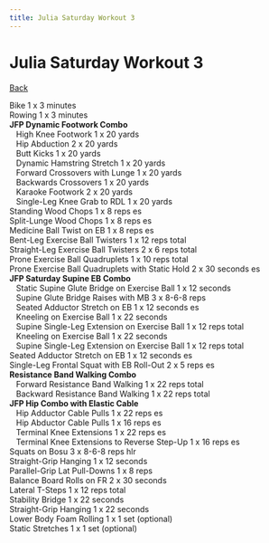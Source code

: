 ```yaml
---
title: Julia Saturday Workout 3
---
```


# Julia Saturday Workout 3

[Back](./index)

Bike 1 x 3 minutes<br>
Rowing 1 x 3 minutes<br>
**JFP Dynamic Footwork Combo**<br>
&nbsp;&nbsp;&nbsp;High Knee Footwork 1 x 20 yards<br>
&nbsp;&nbsp;&nbsp;Hip Abduction 2 x 20 yards<br>
&nbsp;&nbsp;&nbsp;Butt Kicks 1 x 20 yards<br>
&nbsp;&nbsp;&nbsp;Dynamic Hamstring Stretch 1 x 20 yards<br>
&nbsp;&nbsp;&nbsp;Forward Crossovers with Lunge 1 x 20 yards<br>
&nbsp;&nbsp;&nbsp;Backwards Crossovers 1 x 20 yards<br>
&nbsp;&nbsp;&nbsp;Karaoke Footwork 2 x 20 yards<br>
&nbsp;&nbsp;&nbsp;Single-Leg Knee Grab to RDL 1 x 20 yards<br>
Standing Wood Chops 1 x 8 reps es<br>
Split-Lunge Wood Chops 1 x 8 reps es<br>
Medicine Ball Twist on EB 1 x 8 reps es<br>
Bent-Leg Exercise Ball Twisters 1 x 12 reps total<br>
Straight-Leg Exercise Ball Twisters 2 x 6 reps total<br>
Prone Exercise Ball Quadruplets 1 x 10 reps total<br>
Prone Exercise Ball Quadruplets with Static Hold 2 x 30 seconds es<br>
**JFP Saturday Supine EB Combo**<br>
&nbsp;&nbsp;&nbsp;Static Supine Glute Bridge on Exercise Ball 1 x 12 seconds<br>
&nbsp;&nbsp;&nbsp;Supine Glute Bridge Raises with MB 3 x 8-6-8 reps<br>
&nbsp;&nbsp;&nbsp;Seated Adductor Stretch on EB 1 x 12 seconds es<br>
&nbsp;&nbsp;&nbsp;Kneeling on Exercise Ball 1 x 22 seconds<br>
&nbsp;&nbsp;&nbsp;Supine Single-Leg Extension on Exercise Ball 1 x 12 reps total<br>
&nbsp;&nbsp;&nbsp;Kneeling on Exercise Ball 1 x 22 seconds<br>
&nbsp;&nbsp;&nbsp;Supine Single-Leg Extension on Exercise Ball 1 x 12 reps total<br>
Seated Adductor Stretch on EB 1 x 12 seconds es<br>
Single-Leg Frontal Squat with EB Roll-Out 2 x 5 reps es<br>
**Resistance Band Walking Combo**<br>
&nbsp;&nbsp;&nbsp;Forward Resistance Band Walking 1 x 22 reps total<br>
&nbsp;&nbsp;&nbsp;Backward Resistance Band Walking 1 x 22 reps total<br>
**JFP Hip Combo with Elastic Cable**<br>
&nbsp;&nbsp;&nbsp;Hip Adductor Cable Pulls 1 x 22 reps es<br>
&nbsp;&nbsp;&nbsp;Hip Abductor Cable Pulls 1 x 16 reps es<br>
&nbsp;&nbsp;&nbsp;Terminal Knee Extensions 1 x 22 reps es<br>
&nbsp;&nbsp;&nbsp;Terminal Knee Extensions to Reverse Step-Up 1 x 16 reps es<br>
Squats on Bosu 3 x 8-6-8 reps hlr<br>
Straight-Grip Hanging 1 x 12 seconds<br>
Parallel-Grip Lat Pull-Downs 1 x 8 reps<br>
Balance Board Rolls on FR 2 x 30 seconds<br>
Lateral T-Steps 1 x 12 reps total<br>
Stability Bridge 1 x 22 seconds<br>
Straight-Grip Hanging 1 x 22 seconds<br>
Lower Body Foam Rolling 1 x 1 set (optional)<br>
Static Stretches 1 x 1 set (optional)<br>
